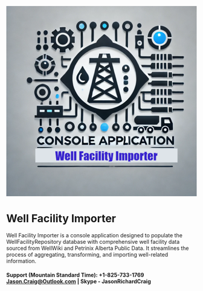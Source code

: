 ![Well Facility Importer](https://github.com/jasonrichardcraig/WellFacilityImporter/blob/main/WellFacilityImporter.png)

# Well Facility Importer
Well Facility Importer is a console application designed to populate the WellFacilityRepository database with comprehensive well facility data sourced from WellWiki and Petrinix Alberta Public Data. It streamlines the process of aggregating, transforming, and importing well-related information.

#### Support (Mountain Standard Time): +1-825-733-1769 Jason.Craig@Outlook.com | Skype - JasonRichardCraig
